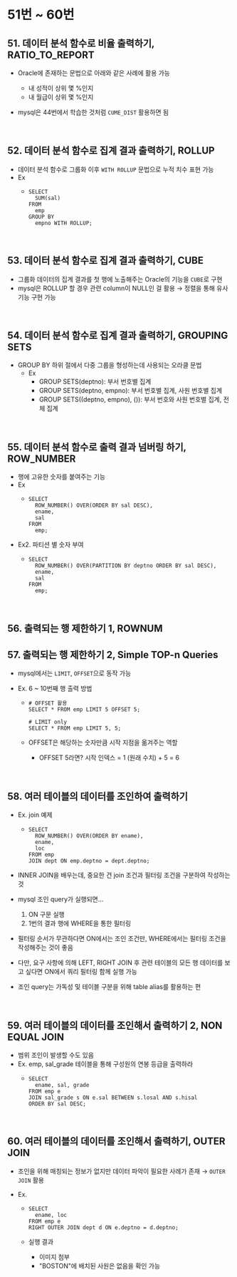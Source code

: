 # 51번 ~ 60번

## 51. 데이터 분석 함수로 비율 출력하기, RATIO_TO_REPORT

- Oracle에 존재하는 문법으로 아래와 같은 사례에 활용 가능

  - 내 성적이 상위 몇 %인지
  - 내 월급이 상위 몇 %인지

- mysql은 44번에서 학습한 것처럼 `CUME_DIST` 활용하면 됨

<br />

## 52. 데이터 분석 함수로 집계 결과 출력하기, ROLLUP

- 데이터 분석 함수로 그룹화 이후 `WITH ROLLUP` 문법으로 누적 치수 표현 가능
- Ex
  - ```mysql
    SELECT
      SUM(sal)
    FROM
      emp
    GROUP BY
      empno WITH ROLLUP;
    ```

<br />

## 53. 데이터 분석 함수로 집계 결과 출력하기, CUBE

- 그룹화 데이터의 집계 결과를 첫 행에 노출해주는 Oracle의 기능을 `CUBE`로 구현
- mysql은 ROLLUP 할 경우 관련 column이 NULL인 걸 활용 → 정렬을 통해 유사 기능 구현 가능

<br />

## 54. 데이터 분석 함수로 집계 결과 출력하기, GROUPING SETS

- GROUP BY 하위 절에서 다중 그룹을 형성하는데 사용되는 오라클 문법
  - Ex
    - GROUP SETS(deptno): 부서 번호별 집계
    - GROUP SETS(deptno, empno): 부서 번호별 집계, 사원 번호별 집계
    - GROUP SETS((deptno, empno), ()): 부서 번호와 사원 번호별 집계, 전체 집계

<br />

## 55. 데이터 분석 함수로 출력 결과 넘버링 하기, ROW_NUMBER

- 행에 고유한 숫자를 붙여주는 기능
- Ex
  - ```mysql
    SELECT
      ROW_NUMBER() OVER(ORDER BY sal DESC),
      ename,
      sal
    FROM
      emp;
    ```
- Ex2. 파티션 별 숫자 부여
  - ```mysql
    SELECT
      ROW_NUMBER() OVER(PARTITION BY deptno ORDER BY sal DESC),
      ename,
      sal
    FROM
      emp;
    ```

<br />

## 56. 출력되는 행 제한하기 1, ROWNUM

## 57. 출력되는 행 제한하기 2, Simple TOP-n Queries

- mysql에서는 `LIMIT`, `OFFSET`으로 동작 가능
- Ex. 6 ~ 10번째 행 출력 방법

  - ```mysql
    # OFFSET 활용
    SELECT * FROM emp LIMIT 5 OFFSET 5;

    # LIMIT only
    SELECT * FROM emp LIMIT 5, 5;
    ```

  - OFFSET은 해당하는 숫자만큼 시작 지점을 옮겨주는 역할
    - OFFSET 5라면? 시작 인덱스 = 1 (원래 수치) + 5 = 6

<br />

## 58. 여러 테이블의 데이터를 조인하여 출력하기

- Ex. join 예제
  - ```mysql
    SELECT
      ROW_NUMBER() OVER(ORDER BY ename),
      ename,
      loc
    FROM emp
    JOIN dept ON emp.deptno = dept.deptno;
    ```
- INNER JOIN을 배우는데, 중요한 건 join 조건과 필터링 조건을 구분하여 작성하는 것
- mysql 조인 query가 실행되면...

  1. ON 구문 실행
  2. 1번의 결과 행에 WHERE을 통한 필터링

- 필터링 순서가 무관하다면 ON에서는 조인 조건만, WHERE에서는 필터링 조건을 작성해주는 것이 좋음
- 다만, 요구 사항에 의해 LEFT, RIGHT JOIN 후 관련 테이블의 모든 행 데이터를 보고 싶다면 ON에서 쿼리 필터링 함께 실행 가능
- 조인 query는 가독성 및 테이블 구분을 위해 table alias를 활용하는 편

<br />

## 59. 여러 테이블의 데이터를 조인해서 출력하기 2, NON EQUAL JOIN

- 범위 조인이 발생할 수도 있음
- Ex. emp, sal_grade 테이블을 통해 구성원의 연봉 등급을 출력하라
  - ```mysql
    SELECT
      ename, sal, grade
    FROM emp e
    JOIN sal_grade s ON e.sal BETWEEN s.losal AND s.hisal
    ORDER BY sal DESC;
    ```

<br />

## 60. 여러 테이블의 데이터를 조인해서 출력하기, OUTER JOIN

- 조인을 위해 매칭되는 정보가 없지만 데이터 파악이 필요한 사례가 존재 → `OUTER JOIN` 활용
- Ex.

  - ```mysql
    SELECT
      ename, loc
    FROM emp e
    RIGHT OUTER JOIN dept d ON e.deptno = d.deptno;
    ```

  - 실행 결과
    - 이미지 첨부
    - "BOSTON"에 배치된 사원은 없음을 확인 가능
